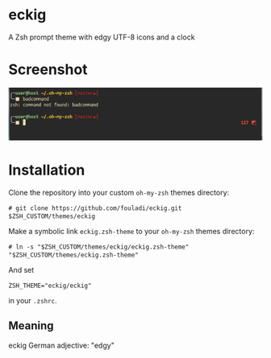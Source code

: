 # eckig

A Zsh prompt theme with edgy UTF-8 icons and a clock

# Screenshot

![alt text](screenshot.png)

# Installation

Clone the repository into your custom `oh-my-zsh` themes directory:

    # git clone https://github.com/fouladi/eckig.git $ZSH_CUSTOM/themes/eckig

Make a symbolic link `eckig.zsh-theme` to your `oh-my-zsh` themes
directory:

    # ln -s "$ZSH_CUSTOM/themes/eckig/eckig.zsh-theme" "$ZSH_CUSTOM/themes/eckig.zsh-theme"

And set

    ZSH_THEME="eckig/eckig"

in your `.zshrc`.

## Meaning

eckig German adjective: "edgy"
